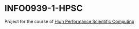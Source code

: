 # INFO0939-1-HPSC

Project for the course of [High Performance Scientific Computing](https://people.montefiore.uliege.be/geuzaine/INFO0939/)

